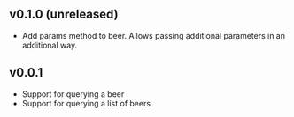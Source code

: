 ## v0.1.0 (unreleased)
* Add params method to beer.  Allows passing additional parameters in an additional way.

## v0.0.1
* Support for querying a beer
* Support for querying a list of beers